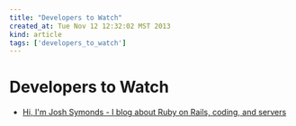 ```yaml
---
title: "Developers to Watch"
created_at: Tue Nov 12 12:32:02 MST 2013
kind: article
tags: ['developers_to_watch']
---
```


# Developers to Watch

* [Hi, I'm Josh Symonds - I blog about Ruby on Rails, coding, and servers](http://joshsymonds.com/)

